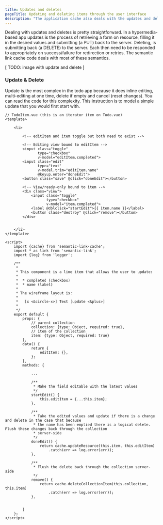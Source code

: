 ```yaml
---
title: Updates and deletes
pageTitle: Updating and deleting items through the user interface
description: "The application cache also deals with the updates and deletion of resources"
---
```


Dealing with updates and deletes is pretty straightforward. In a hypermedia-based app updates is the process of retrieving a form on resource, filling it in the desired values and submitting (a PUT) back to the server. Deleting, is submitting back (a DELETE) to the server. Each then need to be responded to appropriately on success/failure for redirection or retries. The semantic link cache code deals with most of these semantics.

[ TODO: image with update and delete ]

### Update & Delete

Update is the most complex in the todo app because it does inline editing, multi-editing at one time, delete if empty and cancel (reset changes). You can read the code for this complexity. This instruction is to model a simple update that you would first start with.

<Instruction>



```js(path="...todo-hypermedia/client/src/components/app/TodoItem.vue")
// TodoItem.vue (this is an iterator item on Todo.vue)
<template>

    <li>

        <!-- editItem and item toggle but both need to exist -->

        <!-- Editing view bound to editItem -->
        <input class="toggle"
               type="checkbox"
               v-model="editItem.completed">
        <input class="edit"
               type="text"
               v-model.trim="editItem.name"
               @keyup.enter="doneEdit">
        <button class="save" @click="doneEdit"></button>

        <!-- View/ready-only bound to item -->
        <div class="view">
            <input class="toggle"
                   type="checkbox"
                   v-model="item.completed">
            <label @dblclick="startEdit">{{ item.name }}</label>
            <button class="destroy" @click="remove"></button>
        </div>


    </li>
</template>

<script>
    import {cache} from 'semantic-link-cache';
    import * as link from 'semantic-link';
    import {log} from 'logger';

    /**
     *
     * This component is a line item that allows the user to update:
     *
     *  * completed (checkbox)
     *  * name (label)
     *
     * The wireframe layout is:
     *
     *   [x <&circle-x>] Text [update <&plus>]
     *
     */
    export default {
        props: {
            // parent collection
            collection: {type: Object, required: true},
            // item of the collection
            item: {type: Object, required: true}
        },
        data() {
            return {
                editItem: {},
            };
        },
        methods: {

            ...

            /**
             * Make the field editable with the latest values
             */
            startEdit() {
                this.editItem = {...this.item};
            },

            /**
             * Take the edited values and update if there is a change and delete in the case that because
             * the name has been emptied there is a logical delete. Flush these changes back through the collection
             * server-side
             */
            doneEdit() {
                return cache.updateResource(this.item, this.editItem)
                    .catch(err => log.error(err));
            },

            /**
             * Flush the delete back through the collection server-side
             */
            remove() {
                return cache.deleteCollectionItem(this.collection, this.item)
                    .catch(err => log.error(err));
            },


        }
    };
</script>
```

</Instruction>


